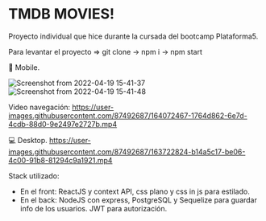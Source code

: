 <h1>TMDB MOVIES!</h1>

Proyecto individual que hice durante la cursada del bootcamp Plataforma5.

Para levantar el proyecto => git clone -> npm i -> npm start

📱️ Mobile.


![Screenshot from 2022-04-19 15-41-37](https://user-images.githubusercontent.com/87492687/164073884-9946519d-41c4-42b2-95cd-4a84a2ae2a45.png)
![Screenshot from 2022-04-19 15-41-48](https://user-images.githubusercontent.com/87492687/164073793-0725da60-cbd5-4b56-bb1f-29cc969740e6.png)




Video navegación: https://user-images.githubusercontent.com/87492687/164072467-1764d862-6e7d-4cdb-88d0-9e2497e2727b.mp4
 
💻️ Desktop.
https://user-images.githubusercontent.com/87492687/163722824-b14a5c17-be06-4c00-91b8-81294c9a1921.mp4

Stack utilizado: 
 - En el front: ReactJS y context API, css plano y css in js para estilado.
 - En el back: NodeJS con express, PostgreSQL y Sequelize para guardar info de los usuarios. JWT para autorización.

